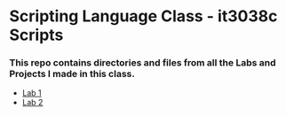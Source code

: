 # Scripting Language Class - it3038c Scripts

### This repo contains directories and files from all the Labs and Projects I made in this class.

- [Lab 1](/bash/Lab_1)
- [Lab 2](/powershell/Lab_2)

